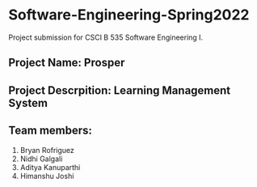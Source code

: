 # Software-Engineering-Spring2022
Project submission for CSCI B 535 Software Engineering I. <br>
## Project Name: Prosper <br>
## Project Descrpition: Learning Management System <br>
## Team members: <br>
1. Bryan Rofriguez <br>
2. Nidhi Galgali <br>
3. Aditya Kanuparthi <br>
4. Himanshu Joshi <br>
